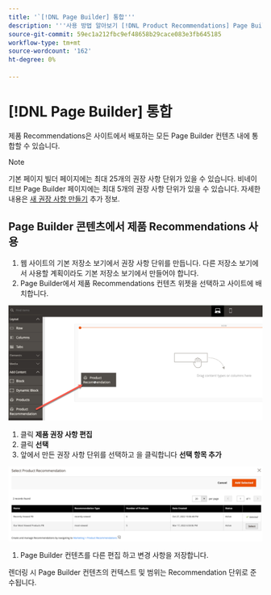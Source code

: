 ```yaml
---
title: '`[!DNL Page Builder] 통합'''
description: '''사용 방법 알아보기 [!DNL Product Recommendations] Page Builder''의 단위입니다.'
source-git-commit: 59ec1a212fbc9ef48658b29cace083e3fb645185
workflow-type: tm+mt
source-wordcount: '162'
ht-degree: 0%

---
```


# [!DNL Page Builder] 통합

제품 Recommendations은 사이트에서 배포하는 모든 Page Builder 컨텐츠 내에 통합할 수 있습니다.

>[!NOTE]
>
> 기본 페이지 빌더 페이지에는 최대 25개의 권장 사항 단위가 있을 수 있습니다. 비네이티브 Page Builder 페이지에는 최대 5개의 권장 사항 단위가 있을 수 있습니다. 자세한 내용은 [새 권장 사항 만들기](create.md) 추가 정보.

## Page Builder 콘텐츠에서 제품 Recommendations 사용

1. 웹 사이트의 기본 저장소 보기에서 권장 사항 단위를 만듭니다. 다른 저장소 보기에서 사용할 계획이라도 기본 저장소 보기에서 만들어야 합니다.
1. Page Builder에서 제품 Recommendations 컨텐츠 위젯을 선택하고 사이트에 배치합니다.

![권장 사항 단위 삽입](assets/pb-insert.png)

1. 클릭 **제품 권장 사항 편집**
1. 클릭 **선택**
1. 앞에서 만든 권장 사항 단위를 선택하고 을 클릭합니다 **선택 항목 추가**

![권장 사항 단위 삽입](assets/pb-select.png)

1. Page Builder 컨텐츠를 다른 편집 하고 변경 사항을 저장합니다.

렌더링 시 Page Builder 컨텐츠의 컨텍스트 및 범위는 Recommendation 단위로 준수됩니다.
